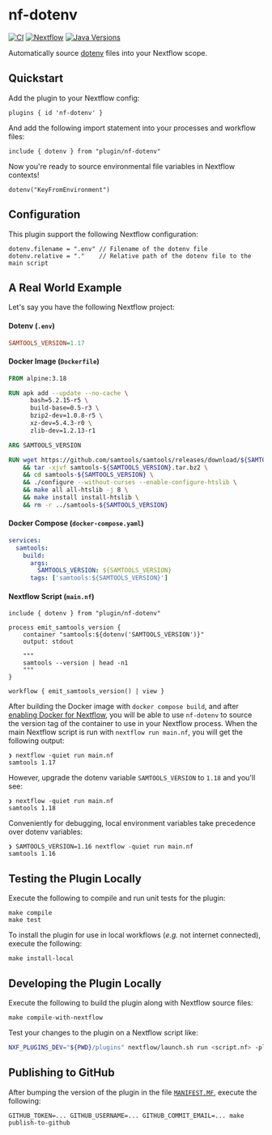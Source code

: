 # nf-dotenv

[![CI](https://github.com/fulcrumgenomics/nf-dotenv/actions/workflows/test.yml/badge.svg?branch=main)](https://github.com/fulcrumgenomics/nf-dotenv/actions/workflows/test.yml?query=branch%3Amain)
[![Nextflow](https://img.shields.io/badge/Nextflow%20DSL2-%E2%89%A522.10.2-blue.svg)](https://www.nextflow.io/)
[![Java Versions](https://img.shields.io/badge/java-8_|_11_|_17_|_21-blue)](https://github.com/fulcrumgenomics/nf-dotenv)

Automatically source [dotenv](https://hexdocs.pm/dotenvy/dotenv-file-format.html) files into your Nextflow scope.

## Quickstart

Add the plugin to your Nextflow config:

```nextflow
plugins { id 'nf-dotenv' }
```

And add the following import statement into your processes and workflow files:

```nextflow
include { dotenv } from "plugin/nf-dotenv"
```

Now you're ready to source environmental file variables in Nextflow contexts!

```nextflow
dotenv("KeyFromEnvironment")
```

## Configuration

This plugin support the following Nextflow configuration:

```nextflow
dotenv.filename = ".env" // Filename of the dotenv file
dotenv.relative = "."    // Relative path of the dotenv file to the main script
```

## A Real World Example

Let's say you have the following Nextflow project:

#### Dotenv (`.env`)

```ini
SAMTOOLS_VERSION=1.17
```
#### Docker Image (`Dockerfile`)

```dockerfile
FROM alpine:3.18

RUN apk add --update --no-cache \
      bash=5.2.15-r5 \
      build-base=0.5-r3 \
      bzip2-dev=1.0.8-r5 \
      xz-dev=5.4.3-r0 \
      zlib-dev=1.2.13-r1

ARG SAMTOOLS_VERSION

RUN wget https://github.com/samtools/samtools/releases/download/${SAMTOOLS_VERSION}/samtools-${SAMTOOLS_VERSION}.tar.bz2 \
    && tar -xjvf samtools-${SAMTOOLS_VERSION}.tar.bz2 \
    && cd samtools-${SAMTOOLS_VERSION} \
    && ./configure --without-curses --enable-configure-htslib \
    && make all all-htslib -j 8 \
    && make install install-htslib \
    && rm -r ../samtools-${SAMTOOLS_VERSION}
```

#### Docker Compose (`docker-compose.yaml`)

```yaml
services:
  samtools:
    build:
      args:
        SAMTOOLS_VERSION: ${SAMTOOLS_VERSION}
      tags: ['samtools:${SAMTOOLS_VERSION}']
```

#### Nextflow Script (`main.nf`)

```nextflow
include { dotenv } from "plugin/nf-dotenv"

process emit_samtools_version {
    container "samtools:${dotenv('SAMTOOLS_VERSION')}"
    output: stdout

    """
    samtools --version | head -n1
    """
}

workflow { emit_samtools_version() | view }
```

After building the Docker image with `docker compose build`, and after [enabling Docker for Nextflow](https://www.nextflow.io/docs/latest/docker.html#how-it-works), you will be able to use `nf-dotenv` to source the version tag of the container to use in your Nextflow process.
When the main Nextflow script is run with `nextflow run main.nf`, you will get the following output:

```console
❯ nextflow -quiet run main.nf
samtools 1.17
```

However, upgrade the dotenv variable `SAMTOOLS_VERSION` to `1.18` and you'll see:

```console
❯ nextflow -quiet run main.nf
samtools 1.18
```

Conveniently for debugging, local environment variables take precedence over dotenv variables:

```console
❯ SAMTOOLS_VERSION=1.16 nextflow -quiet run main.nf
samtools 1.16
```

## Testing the Plugin Locally

Execute the following to compile and run unit tests for the plugin:

```
make compile
make test
```

To install the plugin for use in local workflows (_e.g._ not internet connected), execute the following:

```
make install-local
```

## Developing the Plugin Locally


Execute the following to build the plugin along with Nextflow source files:

```
make compile-with-nextflow
```

Test your changes to the plugin on a Nextflow script like:

```bash
NXF_PLUGINS_DEV="${PWD}/plugins" nextflow/launch.sh run <script.nf> -plugins nf-dotenv
```

## Publishing to GitHub

After bumping the version of the plugin in the file [`MANIFEST.MF`](./plugins/nf-dotenv/src/resources/META-INF/MANIFEST.MF), execute the following:

```
GITHUB_TOKEN=... GITHUB_USERNAME=... GITHUB_COMMIT_EMAIL=... make publish-to-github
```
